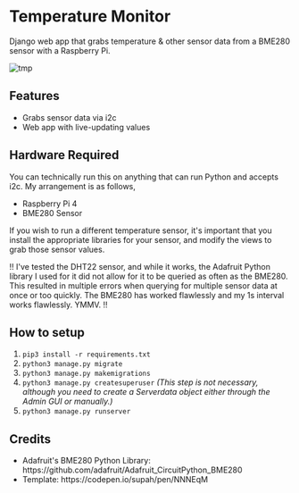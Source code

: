 # Temperature Monitor
Django web app that grabs temperature &amp; other sensor data from a BME280 sensor with a Raspberry Pi.

![tmp](https://user-images.githubusercontent.com/13006956/192074768-d0e0afcf-ca6f-42cc-b6a6-33bea7a08910.gif)


## Features
<ul>
<li>Grabs sensor data via i2c</li>
<li>Web app with live-updating values</li>

</ul>

## Hardware Required
You can technically run this on anything that can run Python and accepts i2c. My arrangement is as follows,

<ul>
<li>Raspberry Pi 4</li>
<li>BME280 Sensor</li>
</ul>

If you wish to run a different temperature sensor, it's important that you install the appropriate libraries for your sensor, and modify the views to grab those sensor values.

!! I've tested the DHT22 sensor, and while it works, the Adafruit Python library I used for it did not allow for it to be queried as often as the BME280. This resulted in multiple errors when querying for multiple 
sensor data at once or too quickly. The BME280 has worked flawlessly and my 1s interval works flawlessly. YMMV. !!

## How to setup

1. `pip3 install -r requirements.txt`
2. `python3 manage.py migrate`
3. `python3 manage.py makemigrations`
4. `python3 manage.py createsuperuser`
<i>(This step is not necessary, although you need to create a Serverdata object either through the Admin GUI or manually.)</i>
5. `python3 manage.py runserver`

## Credits
<ul>
<li>Adafruit's BME280 Python Library: https://github.com/adafruit/Adafruit_CircuitPython_BME280</li>
<li>Template: https://codepen.io/supah/pen/NNNEqM</li>
</ul>
